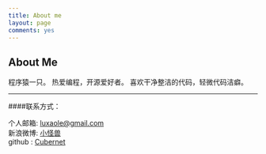 ```yaml
---
title: About me
layout: page
comments: yes
---
```



<h2 class="archive-title">About Me</h2>

<article class="page"> 
  <div class="post-content">
  <div class="entry">
程序猿一只。 	
热爱编程，开源爱好者。		
喜欢干净整洁的代码，轻微代码洁癖。
  <hr>

####联系方式：        

个人邮箱: [luxaole@gmail.com](mailto:luxaole@gmail.com)     
新浪微博: [小怪兽](http://weibo.com/luxaole)	 
github : [Cubernet](https://github.com/cubernet) 
    </div>
<footer>
	<div class="clearfix"></div>
</footer>
  </div>
</article>





